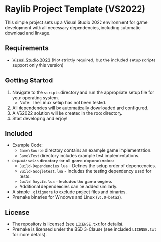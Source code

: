 # Raylib Project Template (VS2022)

This simple project sets up a Visual Studio 2022 environment for game development with all necessary dependencies, including automatic download and linkage.

## Requirements
- [Visual Studio 2022](https://visualstudio.com) (Not strictly required, but the included setup scripts support only this version)

## Getting Started
1. Navigate to the `scripts` directory and run the appropriate setup file for your operating system.
   - Note: The Linux setup has not been tested.
2. All dependencies will be automatically downloaded and configured.
3. A VS2022 solution will be created in the root directory.
4. Start developing and enjoy!

## Included
- Example Code:
  * `Game\Source` directory contains an example game implementation.
  * `Game\Test` directory includes example test implementations.
- `Dependencies` directory for all game dependencies:
  * `Build-Dependencies.lua` - Defines the setup order of dependencies.
  * `Build-Googletest.lua` - Includes the testing dependency used for tests.
  * `Build-Raylib.lua` - Includes the game engine.
  * Additional dependencies can be added similarly.
- A simple `.gitignore` to exclude project files and binaries.
- Premake binaries for Windows and Linux (`v5.0-beta2`).

## License
- The repository is licensed (see `LICENSE.txt` for details).
- Premake is licensed under the BSD 3-Clause (see included `LICENSE.txt` for more details).
